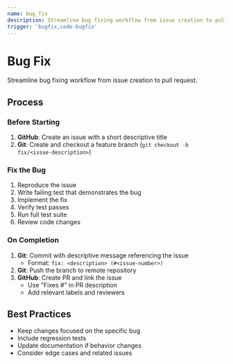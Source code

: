 ```yaml
---
name: bug_fix
description: Streamline bug fixing workflow from issue creation to pull request.
trigger: 'bugfix,code-bugfix'
---
```


# Bug Fix

Streamline bug fixing workflow from issue creation to pull request.

## Process

### Before Starting

1. **GitHub**: Create an issue with a short descriptive title
2. **Git**: Create and checkout a feature branch (`git checkout -b fix/<issue-description>`)

### Fix the Bug

1. Reproduce the issue
2. Write failing test that demonstrates the bug
3. Implement the fix
4. Verify test passes
5. Run full test suite
6. Review code changes

### On Completion

1. **Git**: Commit with descriptive message referencing the issue
   - Format: `fix: <description> (#<issue-number>)`
2. **Git**: Push the branch to remote repository
3. **GitHub**: Create PR and link the issue
   - Use "Fixes #<issue-number>" in PR description
   - Add relevant labels and reviewers

## Best Practices

- Keep changes focused on the specific bug
- Include regression tests
- Update documentation if behavior changes
- Consider edge cases and related issues
